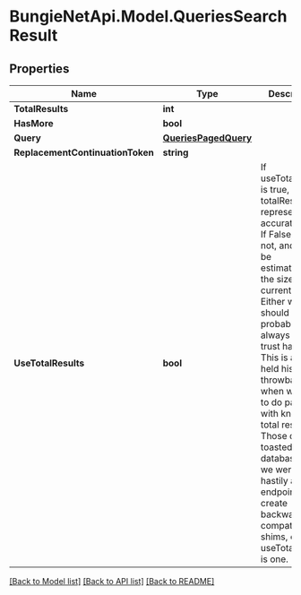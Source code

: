 
# BungieNetApi.Model.QueriesSearchResult

## Properties

Name | Type | Description | Notes
------------ | ------------- | ------------- | -------------
**TotalResults** | **int** |  | [optional] 
**HasMore** | **bool** |  | [optional] 
**Query** | [**QueriesPagedQuery**](QueriesPagedQuery.md) |  | [optional] 
**ReplacementContinuationToken** | **string** |  | [optional] 
**UseTotalResults** | **bool** | If useTotalResults is true, then totalResults represents an accurate count.  If False, it does not, and may be estimated/only the size of the current page.  Either way, you should probably always only trust hasMore.  This is a long-held historical throwback to when we used to do paging with known total results. Those queries toasted our database, and we were left to hastily alter our endpoints and create backward- compatible shims, of which useTotalResults is one. | [optional] 

[[Back to Model list]](../README.md#documentation-for-models)
[[Back to API list]](../README.md#documentation-for-api-endpoints)
[[Back to README]](../README.md)

